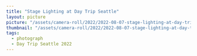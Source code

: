 ```yaml
---
title: "Stage Lighting at Day Trip Seattle"
layout: picture
picture: "/assets/camera-roll/2022/2022-08-07-stage-lighting-at-day-trip-seattle/20220808_035924313_iOS.jpg"
thumbnail: "/assets/camera-roll/2022/2022-08-07-stage-lighting-at-day-trip-seattle/20220808_035924313_iOS-thumbnail.jpg"
tags:
  - photograph
  - Day Trip Seattle 2022
---
```



